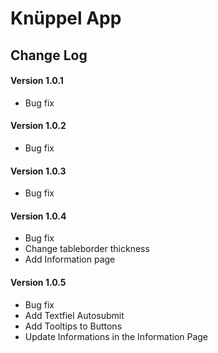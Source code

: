 # Knüppel App

## Change Log

#### Version 1.0.1
- Bug fix

#### Version 1.0.2
- Bug fix

#### Version 1.0.3
- Bug fix

#### Version 1.0.4
- Bug fix
- Change tableborder thickness
- Add Information page

#### Version 1.0.5
- Bug fix
- Add Textfiel Autosubmit
- Add Tooltips to Buttons
- Update Informations in the Information Page
